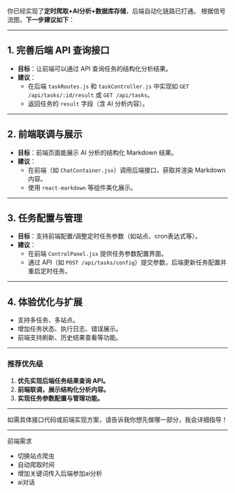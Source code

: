 你已经实现了**定时爬取+AI分析+数据库存储**，后端自动化链路已打通。
根据信号流图，**下一步建议如下**：

---

## 1. 完善后端 API 查询接口

- **目标**：让前端可以通过 API 查询任务的结构化分析结果。
- **建议**：
  - 在后端 `taskRoutes.js` 和 `taskController.js` 中实现如 `GET /api/tasks/:id/result` 或 `GET /api/tasks`。
  - 返回任务的 `result` 字段（含 AI 分析内容）。

---

## 2. 前端联调与展示

- **目标**：前端页面能展示 AI 分析的结构化 Markdown 结果。
- **建议**：
  - 在前端（如 `ChatContainer.jsx`）调用后端接口，获取并渲染 Markdown 内容。
  - 使用 `react-markdown` 等组件美化展示。

---

## 3. 任务配置与管理

- **目标**：支持前端配置/调整定时任务参数（如站点、cron表达式等）。
- **建议**：
  - 在前端 `ControlPanel.jsx` 提供任务参数配置界面。
  - 通过 API（如 `POST /api/tasks/config`）提交参数，后端更新任务配置并重启定时任务。

---

## 4. 体验优化与扩展

- 支持多任务、多站点。
- 增加任务状态、执行日志、错误展示。
- 前端支持刷新、历史结果查看等功能。

---

### 推荐优先级

1. **优先实现后端任务结果查询 API。**
2. **前端联调，展示结构化分析内容。**
3. **实现任务参数配置与管理功能。**

---

如需具体接口代码或前端实现方案，请告诉我你想先做哪一部分，我会详细指导！

---

前端需求

- 切换站点爬虫
- 自动爬取时间
- 增加关键词传入后端参加ai分析
- ai对话